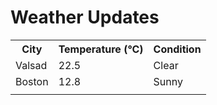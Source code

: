 # Weather Updates

<!-- WEATHER-UPDATE-START -->
<table><tr><th>City</th><th>Temperature (°C)</th><th>Condition</th></tr><tr><td>Valsad</td><td>22.5</td><td>Clear</td></tr><tr><td>Boston</td><td>12.8</td><td>Sunny</td></tr><tr><td></td><td></td><td></td></tr></table>
<!-- WEATHER-UPDATE-END -->
